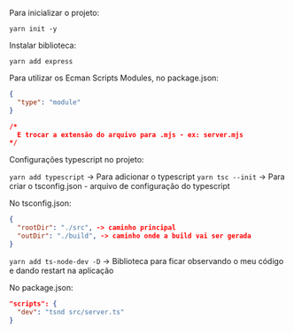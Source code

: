 Para inicializar o projeto:

`yarn init -y`

Instalar biblioteca:

`yarn add express`

Para utilizar os Ecman Scripts Modules, no package.json:

```json
{
  "type": "module"
}

/*
  E trocar a extensão do arquivo para .mjs - ex: server.mjs 
*/
```

Configurações typescript no projeto:

`yarn add typescript` -> Para adicionar o typescript
`yarn tsc --init` -> Para criar o tsconfig.json - arquivo de configuração do typescript

No tsconfig.json:

```json
{
  "rootDir": "./src", -> caminho principal
  "outDir": "./build", -> caminho onde a build vai ser gerada
}
```

`yarn add ts-node-dev -D` -> Biblioteca para ficar observando o meu código e dando restart na aplicação

No package.json:

```json
"scripts": {
  "dev": "tsnd src/server.ts"
}
```
